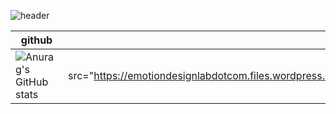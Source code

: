 
![header](https://capsule-render.vercel.app/api?type=Cylinder&color=0:E040FB,100:2FE4ED&height=170&section=header&text=YoungJo&fontSize=50&fontColor=FFFFFF)

|github| ● eDesignLAB|
|-----|----:|
|![Anurag's GitHub stats](https://github-readme-stats.vercel.app/api?username=YoungJo-YOO&show_icons=true&theme=radical)|![](https://emotiondesignlab.com/)(img src="https://emotiondesignlabdotcom.files.wordpress.com/2015/11/edesign_logo_final_last_2.jpg?w=244")|

 

